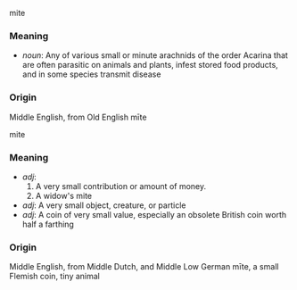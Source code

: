 mite
### Meaning
+ _noun_: Any of various small or minute arachnids of the order Acarina that are often parasitic on animals and plants, infest stored food products, and in some species transmit disease

### Origin

Middle English, from Old English mīte

mite
### Meaning
+ _adj_:
   1. A very small contribution or amount of money.
   2. A widow's mite
+ _adj_: A very small object, creature, or particle
+ _adj_: A coin of very small value, especially an obsolete British coin worth half a farthing

### Origin

Middle English, from Middle Dutch, and Middle Low German mīte, a small Flemish coin, tiny animal

